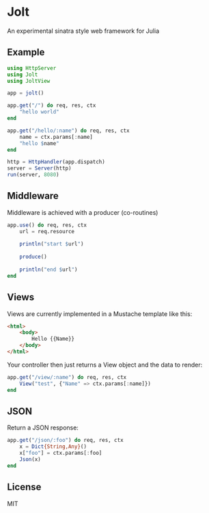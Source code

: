 # Jolt

An experimental sinatra style web framework for Julia

## Example

```julia
using HttpServer
using Jolt
using JoltView

app = jolt()

app.get("/") do req, res, ctx
	"hello world"
end

app.get("/hello/:name") do req, res, ctx
	name = ctx.params[:name]
	"hello $name"
end

http = HttpHandler(app.dispatch) 
server = Server(http)
run(server, 8080)
```

## Middleware

Middleware is achieved with a producer (co-routines)

```julia
app.use() do req, res, ctx
	url = req.resource
	
	println("start $url")
	
	produce()
	
	println("end $url")
end
```

## Views

Views are currently implemented in a Mustache template like this:

```html
<html>
	<body>
		Hello {{Name}}
	</body>
</html>
```

Your controller then just returns a View object and the data to render:

```julia
app.get("/view/:name") do req, res, ctx
	View("test", {"Name" => ctx.params[:name]})
end
```

## JSON

Return a JSON response:

```julia
app.get("/json/:foo") do req, res, ctx
	x = Dict{String,Any}()
	x["foo"] = ctx.params[:foo]
	Json(x)
end
```


## License

MIT